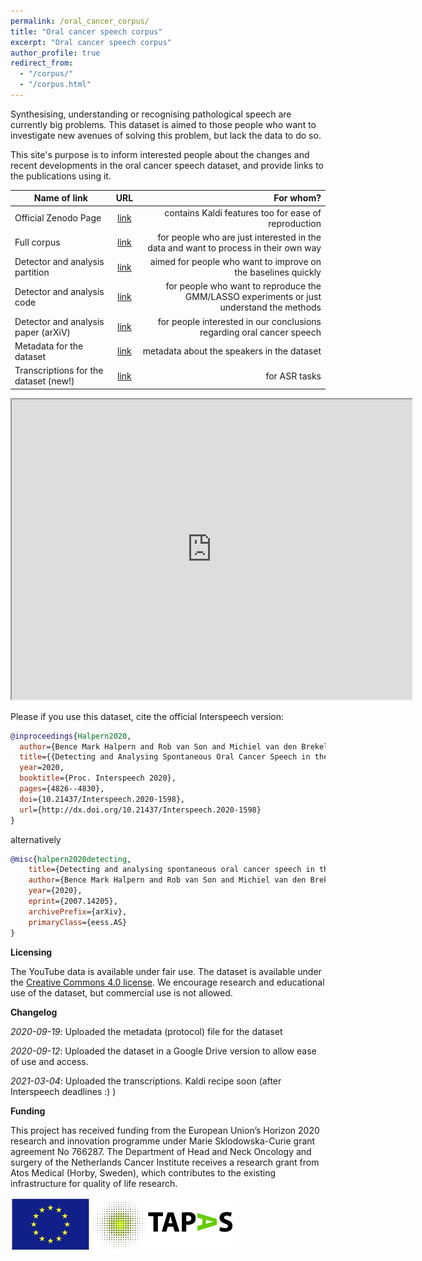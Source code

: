 ```yaml
---
permalink: /oral_cancer_corpus/
title: "Oral cancer speech corpus"
excerpt: "Oral cancer speech corpus"
author_profile: true
redirect_from: 
  - "/corpus/"
  - "/corpus.html"
---
```



Synthesising, understanding or recognising pathological speech are currently big problems. This dataset is aimed to those
people who want to investigate new avenues of solving this problem, but lack the data to do so. 

This site's purpose is to inform interested people about the changes and recent developments in the oral cancer speech
dataset, and provide links to the publications using it.

| Name of link     | URL     | For whom? |
| ------------- |:-------------:| -----:|
| Official Zenodo Page      | [link](https://zenodo.org/record/3732322#.X1O1WYZS9FM)| contains Kaldi features too for ease of reproduction |
| Full corpus    | [link](https://drive.google.com/drive/folders/1EwkEIEx4VMPzqR_csrpNX1Ysi9W67J7J?usp=sharing)      | for people who are just interested in the data and want to process in their own way |
| Detector and analysis partition | [link](https://drive.google.com/drive/folders/19USw1RkUv6u3JjZHjlBLMUyZoBefrv4p?usp=sharing)   | aimed for people who want to improve on the baselines quickly |
| Detector and analysis code| [link](https://github.com/karkirowle/oral_cancer_analysis)    |   for people who want to reproduce the GMM/LASSO experiments or just understand the methods |
| Detector and analysis paper (arXiV) | [link](https://arxiv.org/pdf/2007.14205.pdf) |   for people interested in our conclusions regarding oral cancer speech |
| Metadata for the dataset | [link](https://docs.google.com/spreadsheets/d/1upXS1KeV7MQux-hRqKBo0r4T6x1EUQBw_rUSVjiJQGI/edit?usp=sharing) |   metadata about the speakers in the dataset |
| Transcriptions for the dataset (new!) | [link](https://drive.google.com/file/d/1smz-eiYQo-UcS9oz29K1rNCI7O-mLMcm/view?usp=sharing) | for ASR tasks |
<iframe src="https://drive.google.com/file/d/1X_zpsvnjQIPV75itT0hOKaaH2ih0ICDZ/preview" width="640" height="480"></iframe>



Please if you use this dataset, cite the official Interspeech version:

```bibtex
@inproceedings{Halpern2020,
  author={Bence Mark Halpern and Rob van Son and Michiel van den Brekel and Odette Scharenborg},
  title={{Detecting and Analysing Spontaneous Oral Cancer Speech in the Wild}},
  year=2020,
  booktitle={Proc. Interspeech 2020},
  pages={4826--4830},
  doi={10.21437/Interspeech.2020-1598},
  url={http://dx.doi.org/10.21437/Interspeech.2020-1598}
}
```

alternatively

```bibtex
@misc{halpern2020detecting,
    title={Detecting and analysing spontaneous oral cancer speech in the wild},
    author={Bence Mark Halpern and Rob van Son and Michiel van den Brekel and Odette Scharenborg},
    year={2020},
    eprint={2007.14205},
    archivePrefix={arXiv},
    primaryClass={eess.AS}
}
```

**Licensing**

The YouTube data is available under fair use. The dataset is available under the [Creative Commons 4.0 license](https://creativecommons.org/licenses/by/4.0/legalcode).
We encourage research and educational use of the dataset, but commercial use is not allowed.

**Changelog**

*2020-09-19*: Uploaded the metadata (protocol) file for the dataset

*2020-09-12*: Uploaded the dataset in a Google Drive version to allow ease of use and access.

*2021-03-04*: Uploaded the transcriptions. Kaldi recipe soon (after Interspeech deadlines :) )


**Funding**

This project has received funding from the European Union’s Horizon 2020 research and innovation programme under Marie Sklodowska-Curie grant agreement No 766287. The Department of Head and Neck Oncology and surgery of the Netherlands Cancer Institute receives a research grant from Atos Medical (Horby, Sweden),
which contributes to the existing infrastructure for quality of life research.

<img src="/images/eu_flag.jpeg"> <img src="/images/logo-tapas.png" height="86">
